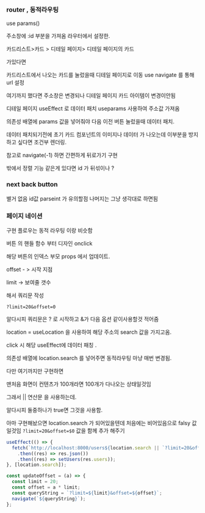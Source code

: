 ### router , 동적라우팅

use params()

주소창에 :id
부분을 가져옴 라우터에서 설정한.

카드리스트>카드 > 디테일 페이지> 디테일 페이지의 카드

가있다면

카드리스트에서 나오는 카드를 눌렀을때 디테일 페이지로 이동
use navigate 를 통해 url 설정

여기까지 했다면 주소창은 변경되나 디테일 페이지 카드 아이템이 변경이안됨

디테일 페이지 useEffect 로 데이터 패치 useparams 사용하여 주소값 가져옴

의존성 배열에 params 값을 넣어줘야 다음 이전 버튼 눌렀을때 데이터 패치.

데이터 패치되기전에 초기 카드 컴포넌트의 이미지나 데이터 가 나오는데 이부분을 방지하고 싶다면 조건부 렌더링.

참고로 navigate(-1) 하면 간편하게 뒤로가기 구현

밖에서 정렬 기능 같은게 있다면 id 가 뒤섞이나 ?

### next back button

별거 없음 id값 parseint 가 유의할점 나머지는 그냥 생각대로 하면됨

### 페이지 네이션

구현 플로우는 동적 라우팅 이랑 비슷함

버튼 의 핸들 함수 부터 디자인 onclick

해당 버튼의 인덱스 부모 props 에서 업데이트.

offset - > 시작 지점

limit -> 보여줄 갯수

해서 쿼리문 작성

`?limit=20&offset=0`

알다시피 쿼리문은 ? 로 시작하고 &가 다음 옵션 같이사용할것 적어줌

location = useLocation 을 사용하여 해당 주소의 search 값을 가지고옴.

click 시 해당 useEffect에 데이터 패칭 .

의존성 배열에 location.search 를 넣어주면 동적라우팅 마냥 매번 변경됨.

다만 여기까지만 구현하면

맨처음 화면이 컨텐츠가 100개라면 100개가 다나오는 상태일것임

그래서 || 연산문 을 사용하는데.

알다시피 둘중하나가 true면 그것을 사용함.

아마 구현해놨으면 location.search 가 되어있을텐데 처음에는 비어있음으로 falsy 값일것임
`?limit=20&offset=$0` 값을 함께 추가 해주기

```js
useEffect(() => {
  fetch(`http://localhost:8000/users${location.search || `?limit=20&offset=$0`}`)
    .then((res) => res.json())
    .then((res) => setUsers(res.users));
}, [location.search]);

const updateOffset = (a) => {
  const limit = 20;
  const offset = a * limit;
  const queryString = `?limit=${limit}&offset=${offset}`;
  navigate(`${queryString}`);
};
```
